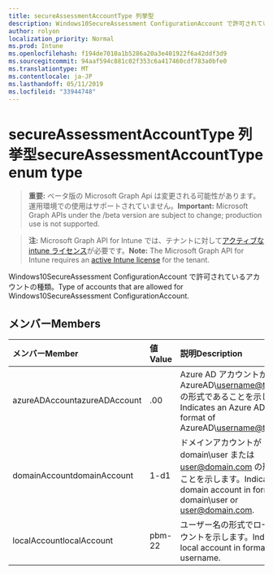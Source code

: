 ```yaml
---
title: secureAssessmentAccountType 列挙型
description: Windows10SecureAssessment ConfigurationAccount で許可されているアカウントの種類。
author: rolyon
localization_priority: Normal
ms.prod: Intune
ms.openlocfilehash: f194de7010a1b5286a20a3e401922f6a42ddf3d9
ms.sourcegitcommit: 94aaf594c881c02f353c6a417460cdf783a0bfe0
ms.translationtype: MT
ms.contentlocale: ja-JP
ms.lasthandoff: 05/11/2019
ms.locfileid: "33944748"
---
```

# <a name="secureassessmentaccounttype-enum-type"></a><span data-ttu-id="0bf2d-103">secureAssessmentAccountType 列挙型</span><span class="sxs-lookup"><span data-stu-id="0bf2d-103">secureAssessmentAccountType enum type</span></span>

> <span data-ttu-id="0bf2d-104">**重要:** ベータ版の Microsoft Graph Api は変更される可能性があります。運用環境での使用はサポートされていません。</span><span class="sxs-lookup"><span data-stu-id="0bf2d-104">**Important:** Microsoft Graph APIs under the /beta version are subject to change; production use is not supported.</span></span>

> <span data-ttu-id="0bf2d-105">**注:** Microsoft Graph API for Intune では、テナントに対して[アクティブな intune ライセンス](https://go.microsoft.com/fwlink/?linkid=839381)が必要です。</span><span class="sxs-lookup"><span data-stu-id="0bf2d-105">**Note:** The Microsoft Graph API for Intune requires an [active Intune license](https://go.microsoft.com/fwlink/?linkid=839381) for the tenant.</span></span>

<span data-ttu-id="0bf2d-106">Windows10SecureAssessment ConfigurationAccount で許可されているアカウントの種類。</span><span class="sxs-lookup"><span data-stu-id="0bf2d-106">Type of accounts that are allowed for Windows10SecureAssessment ConfigurationAccount.</span></span>

## <a name="members"></a><span data-ttu-id="0bf2d-107">メンバー</span><span class="sxs-lookup"><span data-stu-id="0bf2d-107">Members</span></span>
|<span data-ttu-id="0bf2d-108">メンバー</span><span class="sxs-lookup"><span data-stu-id="0bf2d-108">Member</span></span>|<span data-ttu-id="0bf2d-109">値</span><span class="sxs-lookup"><span data-stu-id="0bf2d-109">Value</span></span>|<span data-ttu-id="0bf2d-110">説明</span><span class="sxs-lookup"><span data-stu-id="0bf2d-110">Description</span></span>|
|:---|:---|:---|
|<span data-ttu-id="0bf2d-111">azureADAccount</span><span class="sxs-lookup"><span data-stu-id="0bf2d-111">azureADAccount</span></span>|<span data-ttu-id="0bf2d-112">.0</span><span class="sxs-lookup"><span data-stu-id="0bf2d-112">0</span></span>|<span data-ttu-id="0bf2d-113">Azure AD アカウントが AzureAD\username@tenant.com の形式であることを示します。</span><span class="sxs-lookup"><span data-stu-id="0bf2d-113">Indicates an Azure AD account in format of AzureAD\username@tenant.com.</span></span>|
|<span data-ttu-id="0bf2d-114">domainAccount</span><span class="sxs-lookup"><span data-stu-id="0bf2d-114">domainAccount</span></span>|<span data-ttu-id="0bf2d-115">1-d</span><span class="sxs-lookup"><span data-stu-id="0bf2d-115">1</span></span>|<span data-ttu-id="0bf2d-116">ドメインアカウントが domain\user または user@domain.com の形式であることを示します。</span><span class="sxs-lookup"><span data-stu-id="0bf2d-116">Indicates a domain account in format of domain\user or user@domain.com.</span></span>|
|<span data-ttu-id="0bf2d-117">localAccount</span><span class="sxs-lookup"><span data-stu-id="0bf2d-117">localAccount</span></span>|<span data-ttu-id="0bf2d-118">pbm-2</span><span class="sxs-lookup"><span data-stu-id="0bf2d-118">2</span></span>|<span data-ttu-id="0bf2d-119">ユーザー名の形式でローカルアカウントを示します。</span><span class="sxs-lookup"><span data-stu-id="0bf2d-119">Indicates a local account in format of username.</span></span>|




